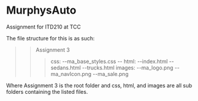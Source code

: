 # MurphysAuto
Assignment for ITD210 at TCC 

The file structure for this is as such:
>>Assignment 3
>>>css:
>>--ma_base_styles.css
>>--
>>>html:
>>--index.html
>>--sedans.html
>>--trucks.html
>>>images:
>>--ma_logo.png
>>--ma_navIcon.png
>>--ma_sale.png

Where Assignment 3 is the root folder and
css, html, and images are all sub folders containing the listed files.
